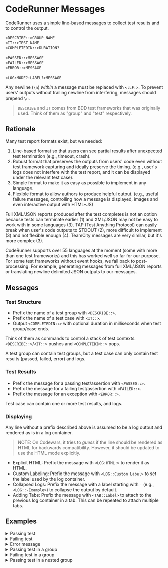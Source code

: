 # CodeRunner Messages

CodeRunner uses a simple line-based messages to collect test results and to control the output.

```text
<DESCRIBE::>GROUP_NAME
<IT::>TEST_NAME
<COMPLETEDIN::>DURATION?

<PASSED::>MESSAGE
<FAILED::>MESSAGE
<ERROR::>MESSAGE

<LOG:MODE?:LABEL?>MESSAGE
```

Any newline (`\n`) _within_ a message must be replaced with `<:LF:>`. To prevent users' outputs without trailing newline from interfering, messages should prepend `\n`.

> `DESCRIBE` and `IT` comes from BDD test frameworks that was originally used. Think of them as "group" and "test" respectively.


## Rationale

Many test report formats exist, but we needed:

1. Line-based format so that users can see partial results after unexpected test termination (e.g., timeout, crash).
2. Robust format that preserves the outputs from users' code even without test framework capturing and ideally preserve the timing. (e.g., user's logs does not interfere with the test report, and it can be displayed under the relevant test case).
3. Simple format to make it as easy as possible to implement in any language.
4. Flexible format to allow authors to produce helpful output. (e.g., useful failure messages, controlling how a message is displayed, images and even interactive output with HTML+JS)

Full XML/JSON reports produced after the test completes is not an option because tests can terminate earlier (1) and XML/JSON may not be easy to work with in some languages (3). TAP (Test Anything Protocol) can easily break when user's code outputs to STDOUT (2), more difficult to implement (3) and not flexible enough (4). TeamCity messages are very similar, but it's more complex (3).

CodeRunner supports over 55 languages at the moment (some with more than one test frameworks) and this has worked well so far for our purpose. For some test frameworks without event hooks, we fall back to post-processing. For example, generating messages from full XML/JSON reports or translating newline delimited JSON outputs to our messages.


## Messages

### Test Structure

- Prefix the name of a test group with `<DESCRIBE::>`.
- Prefix the name of a test case with `<IT::>`.
- Output `<COMPLETEDIN::>` with optional duration in milliseconds when test group/case ends.

Think of them as commands to control a stack of test contexts. `<DESCRIBE::>`/`<IT::>` pushes and `<COMPLETEDIN::>` pops.

A test group can contain test groups, but a test case can only contain test results (passed, failed, error) and logs.

### Test Results

- Prefix the message for a passing test/assertion with `<PASSED::>`.
- Prefix the message for a failing test/assertion with `<FAILED::>`.
- Prefix the message for an exception with `<ERROR::>`.

Test case can contain one or more test results, and logs.

### Displaying

Any line without a prefix described above is assumed to be a log output and rendered as is in a log container.

> NOTE: On Codewars, it tries to _guess_ if the line should be rendered as HTML for backwards compatibility. However, it should be updated to use the HTML mode explicitly.

- Explicit HTML: Prefix the message with `<LOG:HTML:>` to render it as HTML.
- Custom Labeling: Prefix the message with `<LOG::Custom Label>` to set the label used by the log container.
- Collapsed Logs: Prefix the message with a label starting with `-` (e.g., `<LOG::-Example>`) to collapse the output by default.
- Adding Tabs: Prefix the message with `<TAB::Label>` to attach to the previous log container in a tab. This can be repeated to attach multiple tabs.



## Examples

<details>
<summary>Passing test</summary>

```text

<IT::>Test Case

<PASSED::>Test Passed

<COMPLETEDIN::>8
```

![passing test](./img/test-passed.png)

(passed tests are collapsed)

</details>

<details>
<summary>Failing test</summary>

```text

<IT::>Test Case

<FAILED::>expected "foo" to equal "bar"

<COMPLETEDIN::>8
```

![failing test](./img/test-failed.png)

</details>

<details>
<summary>Error message</summary>

```text

<IT::>Test Case

<ERROR::>foo is not defined

<COMPLETEDIN::>8
```

![error](./img/test-error.png)

</details>

<details>
<summary>Passing test in a group</summary>

```text

<DESCRIBE::>Group

<IT::>Test

<PASSED::>Test Passed

<COMPLETEDIN::>8

<COMPLETEDIN::>10
```

![passing in group](./img/grouped-test-passed.png)

</details>

<details>
<summary>Failing test in a group</summary>

```text
<DESCRIBE::>Group

<IT::>Test

<FAILED::>assert a == "bar"<:LF:>left:  "foo"<:LF:>right: "bar"

<COMPLETEDIN::>8

<COMPLETEDIN::>10
```

![failing in group](./img/grouped-test-failed.png)

</details>

<details>
<summary>Passing test in a nested group</summary>

```text

<DESCRIBE::>Groups

<DESCRIBE::>Group

<IT::>Test Case

<PASSED::>Test Passed

<COMPLETEDIN::>8

<COMPLETEDIN::>9

<COMPLETEDIN::>10
```

![nested groups](./img/groups-nested.png)

</details>
